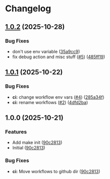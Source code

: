 # Changelog

## [1.0.2](https://github.com/darpell/act-sandbox/compare/v1.0.1...v1.0.2) (2025-10-28)


### Bug Fixes

* don't use env variable ([35a9cc9](https://github.com/darpell/act-sandbox/commit/35a9cc9d22065451cc7552b6edc33ade9957646c))
* fix debug action and misc stuff ([#5](https://github.com/darpell/act-sandbox/issues/5)) ([485ff19](https://github.com/darpell/act-sandbox/commit/485ff19a3a47c28fb18e324430c280c2b0c7a97a))

## [1.0.1](https://github.com/darpell/act-sandbox/compare/v1.0.0...v1.0.1) (2025-10-22)


### Bug Fixes

* **ci:** change workflow env vars ([#4](https://github.com/darpell/act-sandbox/issues/4)) ([285a34f](https://github.com/darpell/act-sandbox/commit/285a34fe5cac954d9a38a6aa4589103fc9a2c30d))
* **ci:** rename workflows ([#2](https://github.com/darpell/act-sandbox/issues/2)) ([4dfd2ba](https://github.com/darpell/act-sandbox/commit/4dfd2ba819be79eca2a896d1fcc9f85494a1d8c6))

## 1.0.0 (2025-10-21)


### Features

* Add make init ([90c2813](https://github.com/darpell/act-sandbox/commit/90c28134eea4b6f560cd9e1649b666896623dc54))
* Initial ([90c2813](https://github.com/darpell/act-sandbox/commit/90c28134eea4b6f560cd9e1649b666896623dc54))


### Bug Fixes

* **ci:** Move workflows to github dir ([90c2813](https://github.com/darpell/act-sandbox/commit/90c28134eea4b6f560cd9e1649b666896623dc54))
